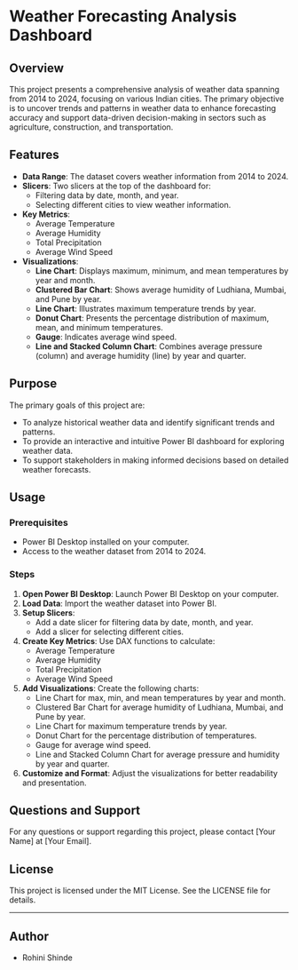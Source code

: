 # Weather Forecasting Analysis Dashboard

## Overview

This project presents a comprehensive analysis of weather data spanning from 2014 to 2024, focusing on various Indian cities. The primary objective is to uncover trends and patterns in weather data to enhance forecasting accuracy and support data-driven decision-making in sectors such as agriculture, construction, and transportation.

## Features

- **Data Range**: The dataset covers weather information from 2014 to 2024.
- **Slicers**: Two slicers at the top of the dashboard for:
  - Filtering data by date, month, and year.
  - Selecting different cities to view weather information.
- **Key Metrics**:
  - Average Temperature
  - Average Humidity
  - Total Precipitation
  - Average Wind Speed
- **Visualizations**:
  - **Line Chart**: Displays maximum, minimum, and mean temperatures by year and month.
  - **Clustered Bar Chart**: Shows average humidity of Ludhiana, Mumbai, and Pune by year.
  - **Line Chart**: Illustrates maximum temperature trends by year.
  - **Donut Chart**: Presents the percentage distribution of maximum, mean, and minimum temperatures.
  - **Gauge**: Indicates average wind speed.
  - **Line and Stacked Column Chart**: Combines average pressure (column) and average humidity (line) by year and quarter.

## Purpose

The primary goals of this project are:
- To analyze historical weather data and identify significant trends and patterns.
- To provide an interactive and intuitive Power BI dashboard for exploring weather data.
- To support stakeholders in making informed decisions based on detailed weather forecasts.

## Usage

### Prerequisites

- Power BI Desktop installed on your computer.
- Access to the weather dataset from 2014 to 2024.

### Steps

1. **Open Power BI Desktop**: Launch Power BI Desktop on your computer.
2. **Load Data**: Import the weather dataset into Power BI.
3. **Setup Slicers**: 
   - Add a date slicer for filtering data by date, month, and year.
   - Add a slicer for selecting different cities.
4. **Create Key Metrics**: Use DAX functions to calculate:
   - Average Temperature
   - Average Humidity
   - Total Precipitation
   - Average Wind Speed
5. **Add Visualizations**: Create the following charts:
   - Line Chart for max, min, and mean temperatures by year and month.
   - Clustered Bar Chart for average humidity of Ludhiana, Mumbai, and Pune by year.
   - Line Chart for maximum temperature trends by year.
   - Donut Chart for the percentage distribution of temperatures.
   - Gauge for average wind speed.
   - Line and Stacked Column Chart for average pressure and humidity by year and quarter.
6. **Customize and Format**: Adjust the visualizations for better readability and presentation.

## Questions and Support

For any questions or support regarding this project, please contact [Your Name] at [Your Email].

## License

This project is licensed under the MIT License. See the LICENSE file for details.

---

## Author

- Rohini Shinde
